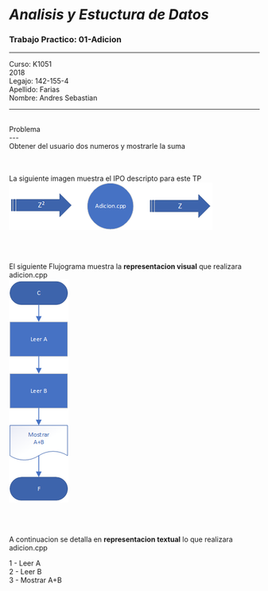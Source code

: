 # ***Analisis y Estuctura de Datos***
###  Trabajo Practico: 01-Adicion

---

Curso: K1051<br />
2018<br />
Legajo: 142-155-4<br />
Apellido: Farias<br />
Nombre: Andres Sebastian<br />

---

<br />
Problema<br />
---
<br />
Obtener del usuario dos numeros y mostrarle la suma<br />
<br />
<br />







La siguiente imagen muestra el IPO descripto para este TP<br />
![ipo]

<br />
<br />

El siguiente Flujograma muestra la **representacion visual** que realizara adicion.cpp<br />
![flujo]

<br />
<br />

A continuacion se detalla en **representacion textual** lo que realizara adicion.cpp

1 - Leer A<br />
2 - Leer B<br />
3 - Mostrar A+B<br />

<br />










[ipo]: ipo.png
[flujo]: Diag_fluj.png

<br />
<br />
<br />
<br />
